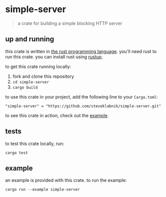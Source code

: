 # simple-server

> a crate for building a simple blocking HTTP server

## up and running

this crate is written in [the rust programming language]. you'll need rust to run
this crate. you can install rust using [rustup].

to get this crate running locally:

1. fork and clone this repository
2. `cd simple-server`
3. `cargo build`

to use this crate in your project, add the following line to your `Cargo.toml`:

```
"simple-server" = "https://github.com/steveklabnik/simple-server.git"
```

to see this crate in action, check out the [example].

[the rust programming language]: https://www.rust-lang.org
[rustup]: https://www.rustup.rs/
[example]: #example

## tests

to test this crate locally, run:

```
cargo test
```

## example

an example is provided with this crate. to run the example:

```
cargo run --example simple-server
```
